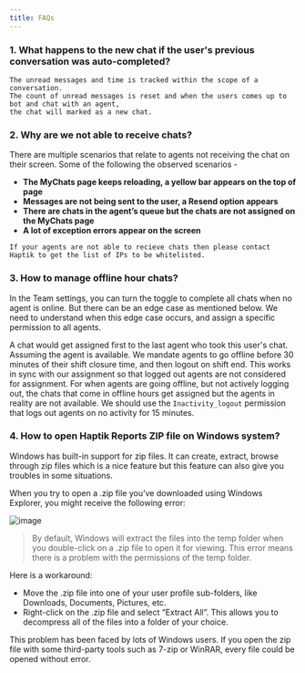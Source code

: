 ```yaml
---
title: FAQs
---
```


### 1. What happens to the new chat if the user's previous conversation was auto-completed?

```
The unread messages and time is tracked within the scope of a conversation. 
The count of unread messages is reset and when the users comes up to bot and chat with an agent, 
the chat will marked as a new chat.
```

### 2. Why are we not able to receive chats?

There are multiple scenarios that relate to agents not receiving the chat on their screen. Some of the following the observed scenarios -  

* **The MyChats page keeps reloading, a yellow bar appears on the top of page**
* **Messages are not being sent to the user, a Resend option appears**
* **There are chats in the agent’s queue but the chats are not assigned on the MyChats page**
* **A lot of exception errors appear on the screen**

```
If your agents are not able to recieve chats then please contact Haptik to get the list of IPs to be whitelisted. 
```

### 3. How to manage offline hour chats?

In the Team settings, you can turn the toggle to complete all chats when no agent is online. 
But there can be an edge case as mentioned below. We need to understand when this edge case occurs, and assign a specific permission to all agents.

A chat would get assigned first to the last agent who took this user's chat. Assuming the agent is available. We mandate agents to go offline before 30 minutes of their shift closure time, and then logout on shift end. This works in sync with our assignment so that logged out agents are not considered for assignment. For when agents are going offline, but not actively logging out, the chats that come in offline hours get assigned but the agents in reality are not available. We should use the `Inactivity_logout` permission that logs out agents on no activity for 15 minutes. 

### 4. How to open Haptik Reports ZIP file on Windows system?

Windows has built-in support for zip files. It can create, extract, browse through zip files which is a nice feature but this feature can also give you troubles in some situations.

When you try to open a .zip file you’ve downloaded using Windows Explorer, you might receive the following error:

![image](https://user-images.githubusercontent.com/75118325/121531470-0d8a6200-ca1c-11eb-9541-3a4973402d45.png)

> By default, Windows will extract the files into the temp folder when you double-click on a .zip file to open it for viewing. This error means there is a problem with the permissions of the temp folder.

Here is a workaround:

* Move the .zip file into one of your user profile sub-folders, like Downloads, Documents, Pictures, etc.
* Right-click on the .zip file and select “Extract All”. This allows you to decompress all of the files into a folder of your choice.

This problem has been faced by lots of Windows users. If you open the zip file with some third-party tools such as 7-zip or WinRAR, every file could be opened without error.

